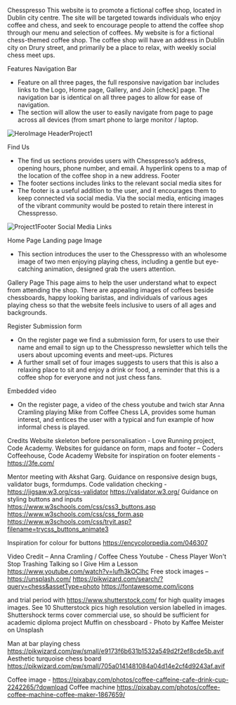 Chesspresso
This website is to promote a fictional coffee shop, located in Dublin city centre.
The site will be targeted towards individuals who enjoy coffee and chess, and seek to encourage people to attend the coffee shop through our menu and selection of coffees.
My website is for a fictional chess-themed coffee shop. The coffee shop will have an address in Dublin city on Drury street, and primarily be a place to relax, with weekly social chess meet ups.

Features
Navigation Bar
-	Feature on all three pages, the full responsive navigation bar includes links to the Logo, Home page, Gallery, and Join [check] page. The navigation bar is identical on all three pages to allow for ease of navigation.
-	The section will allow the user to easily navigate from page to page across all devices (from smart phone to large monitor / laptop.

![HeroImage HeaderProject1](https://github.com/StephenPhilipOFlynn/project1/assets/124165807/063aef1e-b50d-4e24-b2be-2fed00bae434)


Find Us
-	The find us sections provides users with Chesspresso’s address, opening hours, phone number, and email. A hyperlink opens to a map of the location of the coffee shop in a new address.
Footer
-	The footer sections includes links to the relevant social media sites for 
-	The footer is a useful addition to the user, and it encourages them to keep connected via social media. Via the social media, enticing images of the vibrant community would be posted to retain there interest in Chesspresso.

![Project1Footer Social Media Links](https://github.com/StephenPhilipOFlynn/project1/assets/124165807/b9b79eab-f89e-49d2-96e1-53c7cd9762f8)

Home Page
Landing page Image
-	This section introduces the user to the Chesspresso with an wholesome image of two men enjoying playing chess, including a gentle but eye-catching animation, designed grab the users attention.

Gallery Page
This page aims to help the user understand what to expect from attending the shop. There are appealing images of coffees beside chessboards, happy looking baristas, and individuals of various ages playing chess so that the website feels inclusive to users of all ages and backgrounds. 

Register
Submission form
-	On the register page we find a submission form, for users to use their name and email to sign up to the Chesspresso newsletter which tells the users about upcoming events and meet-ups.
Pictures
-	A further small set of four images suggests to users that this is also a relaxing place to sit and enjoy a drink or food, a reminder that this is a coffee shop for everyone and not just chess fans.

Embedded video
-	On the register page, a video of the chess youtube and twich star Anna Cramling playing Mike from Coffee Chess LA, provides some human interest, and entices the user with a typical and fun example of how informal chess is played.

Credits
Website skeleton before personalisation - Love Running project, Code Academy.
Websites for guidance on form, maps and footer – Coders Coffeehouse, Code Academy
Website for inspiration on footer elements - https://3fe.com/

Mentor meeting with Akshat Garg. Guidance on responsive design bugs, validator bugs, formdumps.
Code validation checking -
https://jigsaw.w3.org/css-validator
https://validator.w3.org/
Guidance on styling buttons and inputs
https://www.w3schools.com/css/css3_buttons.asp
https://www.w3schools.com/css/css_form.asp
https://www.w3schools.com/css/tryit.asp?filename=trycss_buttons_animate3


Inspiration for colour for buttons
https://encycolorpedia.com/046307

Video Credit – Anna Cramling / Coffee Chess Youtube - Chess Player Won't Stop Trashing Talking so I Give Him a Lesson 
https://www.youtube.com/watch?v=lufh3kOClhc
Free stock images – 
https://unsplash.com/
https://pikwizard.com/search/?query=chess&assetType=photo
https://fontawesome.com/icons

and trial period with 
https://www.shutterstock.com/
for high quality images images. See 10 Shutterstock pics high resolution version labelled in images. Shuttershock terms cover commercial use, so should be sufficient for academic diploma project
Muffin on chessboard - 
Photo by Kaffee Meister on Unsplash

Man at bar playing chess
https://pikwizard.com/pw/small/e9173f6b631b1532a549d2f2ef8cde5b.avif
Aesthetic turquoise chess board
https://pikwizard.com/pw/small/705a0141481084a04d14e2cf4d9243af.avif

Coffee image -
https://pixabay.com/photos/coffee-caffeine-cafe-drink-cup-2242265/?download
Coffee machine
https://pixabay.com/photos/coffee-coffee-machine-coffee-maker-1867659/
